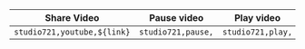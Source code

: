 Share Video | Pause video | Play video
--- | --- | ---
`studio721,youtube,${link}` | `studio721,pause,` | `studio721,play,` | `studio721,timeline,${time}`
